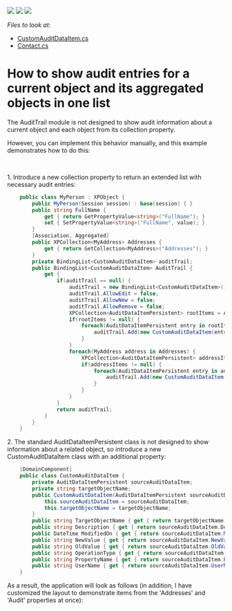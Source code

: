 <!-- default badges list -->
![](https://img.shields.io/endpoint?url=https://codecentral.devexpress.com/api/v1/VersionRange/128593609/23.1.5%2B)
[![](https://img.shields.io/badge/Open_in_DevExpress_Support_Center-FF7200?style=flat-square&logo=DevExpress&logoColor=white)](https://supportcenter.devexpress.com/ticket/details/E4565)
[![](https://img.shields.io/badge/📖_How_to_use_DevExpress_Examples-e9f6fc?style=flat-square)](https://docs.devexpress.com/GeneralInformation/403183)
<!-- default badges end -->
<!-- default file list -->
*Files to look at*:

* [CustomAuditDataItem.cs](CS/EF/ExtendAuditEF/ExtendAuditEF.Module/BusinessObjects/CustomAuditDataItem.cs)
* [Contact.cs](CS/EF/ExtendAuditEF/ExtendAuditEF.Module/BusinessObjects/Contact.cs)

<!-- default file list end -->
# How to show audit entries for a current object and its aggregated objects in one list


<p>The AuditTrail module is not designed to show audit information about a current object and each object from its collection property.</p><p>However, you can implement this behavior manually, and this example demonstrates how to do this:</p><br />
<p>1. Introduce a new collection property to return an extended list with necessary audit entries:</p>

```cs
    public class MyPerson : XPObject {
        public MyPerson(Session session) : base(session) { }
        public string FullName {
            get { return GetPropertyValue<string>("FullName"); }
            set { SetPropertyValue<string>("FullName", value); }
        }
        [Association, Aggregated]
        public XPCollection<MyAddress> Addresses {
            get { return GetCollection<MyAddress>("Addresses"); }
        }
        private BindingList<CustomAuditDataItem> auditTrail;
        public BindingList<CustomAuditDataItem> AuditTrail {
            get {
                if(auditTrail == null) {
                    auditTrail = new BindingList<CustomAuditDataItem>();
                    auditTrail.AllowEdit = false;
                    auditTrail.AllowNew = false;
                    auditTrail.AllowRemove = false;
                    XPCollection<AuditDataItemPersistent> rootItems = AuditedObjectWeakReference.GetAuditTrail(Session, this);
                    if(rootItems != null) {
                        foreach(AuditDataItemPersistent entry in rootItems) {
                            auditTrail.Add(new CustomAuditDataItem(entry, "Person"));
                        }
                    }
                    foreach(MyAddress address in Addresses) {
                        XPCollection<AuditDataItemPersistent> addressItems = AuditedObjectWeakReference.GetAuditTrail(Session, address);
                        if(addressItems != null) {
                            foreach(AuditDataItemPersistent entry in addressItems) {
                                auditTrail.Add(new CustomAuditDataItem(entry, "Address - " + address.Oid.ToString() + ", " + address.AddressLine));
                            }
                        }
                    }
                }
                return auditTrail;
            }
        }
    }

```

<p>2. The standard AuditDataItemPersistent class is not designed to show information about a related object, so introduce a new CustomAuditDataItem class with an additional property:</p>

```cs
    [DomainComponent]
    public class CustomAuditDataItem {
        private AuditDataItemPersistent sourceAuditDataItem;
        private string targetObjectName;
        public CustomAuditDataItem(AuditDataItemPersistent sourceAuditDataItem, string targetObjectName) {
            this.sourceAuditDataItem = sourceAuditDataItem;
            this.targetObjectName = targetObjectName;
        }
        public string TargetObjectName { get { return targetObjectName; } }
        public string Description { get { return sourceAuditDataItem.Description; } }
        public DateTime ModifiedOn { get { return sourceAuditDataItem.ModifiedOn; } }
        public string NewValue { get { return sourceAuditDataItem.NewValue; } }
        public string OldValue { get { return sourceAuditDataItem.OldValue; } }
        public string OperationType { get { return sourceAuditDataItem.OperationType; } }
        public string PropertyName { get { return sourceAuditDataItem.PropertyName; } }
        public string UserName { get { return sourceAuditDataItem.UserName; } }
    }

```

<p>As a result, the application will look as follows (in addition, I have customized the layout to demonstrate items from the 'Addresses' and 'Audit' properties at once):

<br/>


